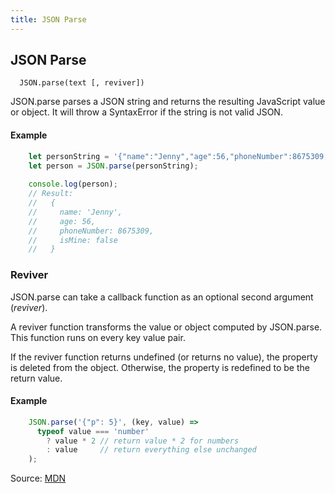 ```yaml
---
title: JSON Parse
---
```

## JSON Parse

```
  JSON.parse(text [, reviver])
```

JSON.parse parses a JSON string and returns the resulting JavaScript value or object. It will throw a SyntaxError if the string is not valid JSON.

#### Example

```javascript
    let personString = '{"name":"Jenny","age":56,"phoneNumber":8675309,"isMine":false}';
    let person = JSON.parse(personString);
    
    console.log(person);
    // Result:
    //   {
    //     name: 'Jenny',
    //     age: 56,
    //     phoneNumber: 8675309,
    //     isMine: false
    //   }
```
### Reviver  

JSON.parse can take a callback function as an optional second argument (_reviver_).  

A reviver function transforms the value or object computed by JSON.parse. This function runs on every key value pair.

If the reviver function returns undefined (or returns no value), the property is deleted from the object. Otherwise, the property is redefined to be the return value.

#### Example
```javascript
    JSON.parse('{"p": 5}', (key, value) =>
      typeof value === 'number'
        ? value * 2 // return value * 2 for numbers
        : value     // return everything else unchanged
    );
```
Source: [MDN](https://developer.mozilla.org/en-US/docs/Web/JavaScript/Reference/Global_Objects/JSON/parse)
<!-- The article goes here, in GitHub-flavored Markdown. Feel free to add YouTube videos, images, and CodePen/JSBin embeds  -->
